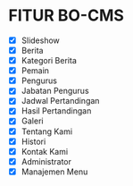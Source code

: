 FITUR BO-CMS
====================
- [x] Slideshow
- [x] Berita
- [x] Kategori Berita
- [x] Pemain
- [x] Pengurus
- [x] Jabatan Pengurus
- [x] Jadwal Pertandingan
- [x] Hasil Pertandingan
- [x] Galeri
- [x] Tentang Kami
- [x] Histori
- [x] Kontak Kami
- [x] Administrator
- [x] Manajemen Menu
